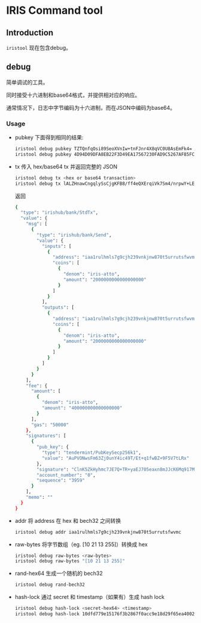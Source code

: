 # IRIS Command tool

## Introduction

`iristool` 现在包含debug。

## debug

简单调试的工具。

同时接受十六进制和base64格式，并提供相对应的响应。

通常情况下，日志中字节编码为十六进制，而在JSON中编码为base64。

### Usage

* pubkey
下面得到相同的结果:

  ```bash
  iristool debug pubkey TZTQnfqOsi89SeoXVnIw+tnFJnr4X8qVC0U8AsEmFk4=
  iristool debug pubkey 4D94D09DFA8EB22F3D49EA17567230FAD9C5267AF85FCA950B453C02C126164E
  ```

* tx
传入 hex/base64 tx 并返回完整的 JSON

  ```bash
  iristool debug tx <hex or base64 transaction>
  iristool debug tx lALZHnawCngqlySsCjgKFB8/ff4eQXErqiVk7Sm4/nrpwY+LEiAKCWlyaXMtYXR0bxITMjAwMDAwMDAwMDAwMDAwMDAwMBI4ChQfP33+HkFxK6olZO0puP566cGPixIgCglpcmlzLWF0dG8SEzIwMDAwMDAwMDAwMDAwMDAwMDASJQofCglpcmlzLWF0dG8SEjQwMDAwMDAwMDAwMDAwMDAwMBDQhgMabQom61rphyEC49U43CwWbrdmPS6djiJzj1P8S36rV/AFn70XlXu0tHESQApZyuWZB8oZnOyRO0Pk0fsmhCe9OXmsZ/JiSXCujKvdezBTqmRjlSq95Wqo8qoxMukLylhdlQF3GfkbW+PriBgg9x4=
  ```

  返回
  
  ```bash
  {
    "type": "irishub/bank/StdTx",
    "value": {
      "msg": [
        {
          "type": "irishub/bank/Send",
          "value": {
            "inputs": [
              {
                "address": "iaa1rulhmls7g9cjh239vnkjnw870t5urrutsfwvmc",
                "coins": [
                  {
                    "denom": "iris-atto",
                    "amount": "2000000000000000000"
                  }
                ]
              }
            ],
            "outputs": [
              {
                "address": "iaa1rulhmls7g9cjh239vnkjnw870t5urrutsfwvmc",
                "coins": [
                  {
                    "denom": "iris-atto",
                    "amount": "2000000000000000000"
                  }
                ]
              }
            ]
          }
        }
      ],
      "fee": {
        "amount": [
          {
            "denom": "iris-atto",
            "amount": "400000000000000000"
          }
        ],
        "gas": "50000"
      },
      "signatures": [
        {
          "pub_key": {
            "type": "tendermint/PubKeySecp256k1",
            "value": "AuPVONwsFm63Zj0unY4ic49T/Et+q1fwBZ+9F5V7tLRx"
          },
          "signature": "ClnK5ZkHyhmc7JE7Q+TR+yaEJ705eaxn8mJJcK6Mq917MFOqZGOVKr3laqjyqjEy6QvKWF2VAXcZ+Rtb4+uIGA==",
          "account_number": "0",
          "sequence": "3959"
        }
      ],
      "memo": ""
    }
  }
  ```

* addr
将 address 在 hex 和 bech32 之间转换

  ```bash
  iristool debug addr iaa1rulhmls7g9cjh239vnkjnw870t5urrutsfwvmc
  ```

* raw-bytes
将字节数组（eg. [10 21 13 255]）转换成 hex

  ```bash
  iristool debug raw-bytes <raw-bytes>
  iristool debug raw-bytes "[10 21 13 255]"
  ```

* rand-hex64
生成一个随机的 bech32

  ```bash
  iristool debug rand-bech32
  ```

* hash-lock
通过 secret 和 timestamp（如果有）生成 hash lock

  ```bash
  iristool debug hash-lock <secret-hex64> <timestamp>
  iristool debug hash-lock 10dfd779e15176f3b2867f0acc9e18d29f65ea4002957c632d1bea200b9b2915 1580000000
  ```
